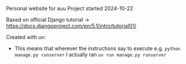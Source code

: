 

Personal website for auu
Project started 2024-10-22

Based on official Django tutorial -> https://docs.djangoproject.com/en/5.1/intro/tutorial01/

Created with uv:
- This means that wherever the instructions say to execute e.g. `python manage.py runserver` I actually ran `uv run manage.py runserver`

